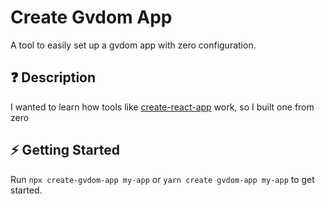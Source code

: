 # Create Gvdom App

A tool to easily set up a gvdom app with zero configuration.

## ❓ Description

I wanted to learn how tools like [create-react-app](https://github.com/facebook/create-react-app/tree/main/packages/create-react-app) work, so I built one from zero

## ⚡️ Getting Started

Run `npx create-gvdom-app my-app` or `yarn create gvdom-app my-app` to get started.
